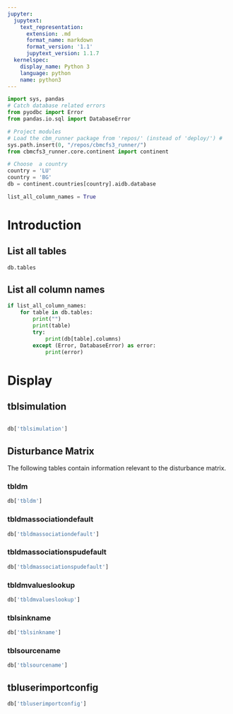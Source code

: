 ```yaml
---
jupyter:
  jupytext:
    text_representation:
      extension: .md
      format_name: markdown
      format_version: '1.1'
      jupytext_version: 1.1.7
  kernelspec:
    display_name: Python 3
    language: python
    name: python3
---
```


```python
import sys, pandas 
# Catch database related errors
from pyodbc import Error
from pandas.io.sql import DatabaseError

# Project modules
# Load the cbm_runner package from 'repos/' (instead of 'deploy/') #
sys.path.insert(0, "/repos/cbmcfs3_runner/") 
from cbmcfs3_runner.core.continent import continent

# Choose  a country
country = 'LU'
country = 'BG'
db = continent.countries[country].aidb.database

list_all_column_names = True
```

# Introduction





## List all tables

```python
db.tables
```

## List all column names

```python
if list_all_column_names:
    for table in db.tables:
        print("")
        print(table)
        try: 
            print(db[table].columns)
        except (Error, DatabaseError) as error:
            print(error)
```

# Display



## tblsimulation

```python

db['tblsimulation']
```

## Disturbance Matrix
The following tables contain information relevant to the disturbance matrix.
### tbldm

```python
db['tbldm']
```

### tbldmassociationdefault

```python
db['tbldmassociationdefault']
```

### tbldmassociationspudefault

```python
db['tbldmassociationspudefault']
```

### tbldmvalueslookup

```python
db['tbldmvalueslookup']
```

### tblsinkname

```python
db['tblsinkname']
```

### tblsourcename

```python
db['tblsourcename']
```

## tbluserimportconfig

```python
db['tbluserimportconfig']
```
